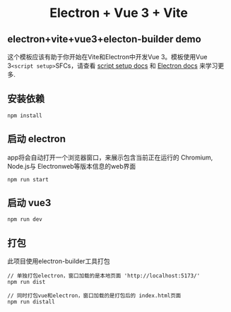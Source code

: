 
<h1 align=center>
  Electron + Vue 3 + Vite
</h1>
<h2>
  electron+vite+vue3+electon-builder demo
</h2>


这个模板应该有助于你开始在Vite和Electron中开发Vue 3。模板使用Vue 3`<script setup>`SFCs，请查看 [script setup docs](https://v3.vuejs.org/api/sfc-script-setup.html#sfc-script-setup) 和 <a href="https://www.electronjs.org/zh/docs/latest/">Electron docs</a> 来学习更多.   



## 安装依赖
```
npm install
```

## 启动 electron
app将会自动打开一个浏览器窗口，来展示包含当前正在运行的 Chromium, Node.js与 Electronweb等版本信息的web界面
```
npm run start
```
## 启动 vue3
```
npm run dev
```

## 打包
此项目使用electron-builder工具打包
```
// 单独打包electron，窗口加载的是本地页面 'http://localhost:5173/'
npm run dist

// 同时打包vue和electron，窗口加载的是打包后的 index.html页面
npm run distall
```
